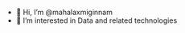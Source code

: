 - 👋 Hi, I’m @mahalaxmiginnam
- 👀 I’m interested in Data and related technologies


<!---
mahalaxmiginnam/mahalaxmiginnam is a ✨ special ✨ repository because its `README.md` (this file) appears on your GitHub profile.
You can click the Preview link to take a look at your changes.
--->
